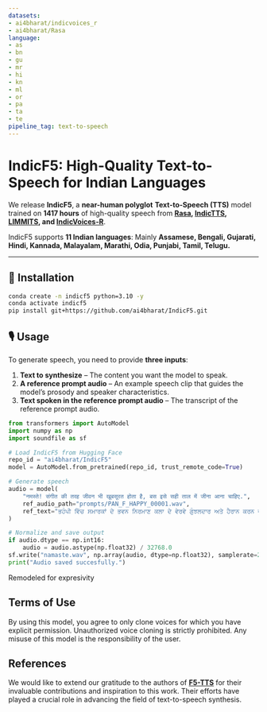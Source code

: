 ```yaml
---
datasets:
- ai4bharat/indicvoices_r
- ai4bharat/Rasa
language:
- as
- bn
- gu
- mr
- hi
- kn
- ml
- or
- pa
- ta
- te
pipeline_tag: text-to-speech
---
```

# **IndicF5: High-Quality Text-to-Speech for Indian Languages**


We release **IndicF5**, a **near-human polyglot** **Text-to-Speech (TTS)** model trained on **1417 hours** of high-quality speech from **[Rasa](https://huggingface.co/datasets/ai4bharat/Rasa), [IndicTTS](https://www.iitm.ac.in/donlab/indictts/database), [LIMMITS](https://sites.google.com/view/limmits24/), and [IndicVoices-R](https://huggingface.co/datasets/ai4bharat/indicvoices_r)**.  

IndicF5 supports **11 Indian languages**:  Mainly
**Assamese, Bengali, Gujarati, Hindi, Kannada, Malayalam, Marathi, Odia, Punjabi, Tamil, Telugu.**  

---

## 🚀 Installation
```bash
conda create -n indicf5 python=3.10 -y
conda activate indicf5
pip install git+https://github.com/ai4bharat/IndicF5.git
```


## 🎙 Usage

To generate speech, you need to provide **three inputs**:
1. **Text to synthesize** – The content you want the model to speak.
2. **A reference prompt audio** – An example speech clip that guides the model’s prosody and speaker characteristics.
3. **Text spoken in the reference prompt audio** – The transcript of the reference prompt audio.


```python
from transformers import AutoModel
import numpy as np
import soundfile as sf

# Load IndicF5 from Hugging Face
repo_id = "ai4bharat/IndicF5"
model = AutoModel.from_pretrained(repo_id, trust_remote_code=True)

# Generate speech
audio = model(
    "नमस्ते! संगीत की तरह जीवन भी खूबसूरत होता है, बस इसे सही ताल में जीना आना चाहिए.",
    ref_audio_path="prompts/PAN_F_HAPPY_00001.wav",
    ref_text="ਭਹੰਪੀ ਵਿੱਚ ਸਮਾਰਕਾਂ ਦੇ ਭਵਨ ਨਿਰਮਾਣ ਕਲਾ ਦੇ ਵੇਰਵੇ ਗੁੰਝਲਦਾਰ ਅਤੇ ਹੈਰਾਨ ਕਰਨ ਵਾਲੇ ਹਨ, ਜੋ ਮੈਨੂੰ ਖੁਸ਼ ਕਰਦੇ  ਹਨ।"
)

# Normalize and save output
if audio.dtype == np.int16:
    audio = audio.astype(np.float32) / 32768.0
sf.write("namaste.wav", np.array(audio, dtype=np.float32), samplerate=24000)
print("Audio saved succesfully.")
```

Remodeled for expresivity
## Terms of Use
By using this model, you agree to only clone voices for which you have explicit permission. Unauthorized voice cloning is strictly prohibited. Any misuse of this model is the responsibility of the user.

## References

We would like to extend our gratitude to the authors of  **[F5-TTS](https://github.com/SWivid/F5-TTS)** for their invaluable contributions and inspiration to this work. Their efforts have played a crucial role in advancing  the field of text-to-speech synthesis.
